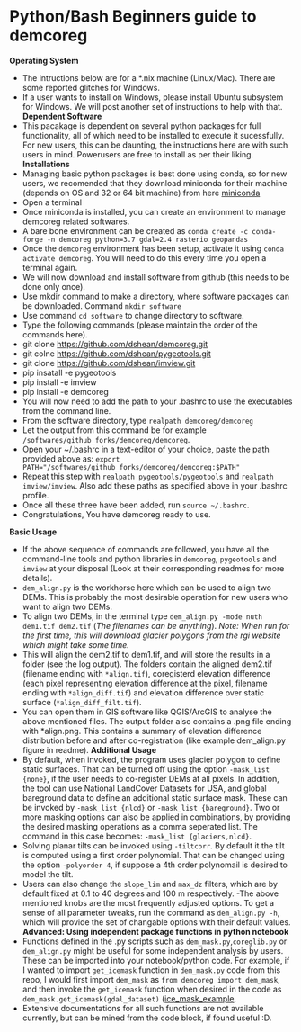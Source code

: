 # Python/Bash Beginners guide to demcoreg
**Operating System**
- The intructions below are for a *.nix machine (Linux/Mac). There are some reported glitches for Windows.
- If a user wants to install on Windows, please install Ubuntu subsystem for Windows. We will post another set of instructions to help with that.
**Dependent Software**
- This pacakage is dependent on several python packages for full functionality, all of which need to be installed to execute it sucessfully. For new users, this can be daunting, the instructions here are with such users in mind. Powerusers are free to install as per their liking.
**Installations**
- Managing basic python packages is best done using conda, so for new users, we recomended that they download miniconda for their machine (depends on OS and 32 or 64 bit machine)  from here [miniconda](https://docs.conda.io/en/latest/miniconda.html)
- Open a terminal
- Once miniconda is installed, you can create an environment to manage demcoreg related softwares.
- A bare bone environment can be created as `conda create -c conda-forge -n demcoreg python=3.7 gdal=2.4 rasterio geopandas` 
- Once the `demcoreg` environment has been setup, activate it using `conda activate demcoreg`. You will need to do this every time you open a terminal again.
- We will now download and install software from github (this needs to be done only once).
- Use mkdir command to make a directory, where software packages can be downloaded. Command `mkdir software`
- Use command `cd software` to change directory to software.
- Type the following commands (please maintain the order of the commands here).
- git clone https://github.com/dshean/demcoreg.git
- git colne https://github.com/dshean/pygeotools.git
- git clone https://github.com/dshean/imview.git
- pip insatall -e pygeotools
- pip install -e imview
- pip install -e demcoreg
- You will now need to add the path to your .bashrc to use the executables from the command line.
- From the software directory, type `realpath demcoreg/demcoreg`
- Let the output from this command be for example `/softwares/github_forks/demcoreg/demcoreg`.
- Open your ~/.bashrc in a text-editor of your choice, paste the path provided above as: `export PATH="/softwares/github_forks/demcoreg/demcoreg:$PATH"`
- Repeat this step with `realpath pygeotools/pygeotools` and `realpath imview/imview`. Also add these paths as specified above in your .bashrc profile.
- Once all these three have been added, run `source ~/.bashrc`.
- Congratulations, You have demcoreg ready to use.

**Basic Usage**
- If the above sequence of commands are followed, you have all the command-line tools and python libraries in `demcoreg`, `pygeotools` and `imview` at your disposal (Look at their corresponding readmes for more details).
- `dem_align.py` is the workhorse here which can be used to align two DEMs. This is probably the most desirable operation for new users who want to align two DEMs. 
- To align two DEMs, in the terminal type `dem_align.py -mode nuth dem1.tif dem2.tif` (*The filenames can be anything*).
*Note: When run for the first time, this will download glacier polygons from the rgi website which might take some time.*
- This will align the dem2.tif to dem1.tif, and will store the results in a folder (see the log output). The folders contain the aligned dem2.tif (filename ending with `*align.tif`), coregisterd elevation difference (each pixel representing elevation difference at the pixel, filename ending with `*align_diff.tif`) and elevation difference over static surface (`*align_diff_filt.tif`). 
- You can open them in GIS software like QGIS/ArcGIS to analyse the above mentioned files. The output folder also contains a .png file ending with *align.png. This contains a summary of elevation difference distribution before and after co-registration (like example dem_align.py figure in readme). 
**Additional Usage**
- By default, when invoked, the program uses glacier polygon to define static surfaces. That can be turned off using the option `-mask_list {none}`, if the user needs to co-register DEMs at all pixels. In addition, the tool can use National LandCover Datasets for USA, and global bareground data to define an additional static surface mask. These can be invoked by `-mask_list {nlcd}` or `-mask_list {bareground}`. Two or more masking options can also be applied in combinations, by providing the desired masking operations as a comma seperated list. The command in this case becomes: `-mask_list {glaciers,nlcd}`.
- Solving planar tilts can be invoked using `-tiltcorr`. By default it the tilt is computed using a first order polynomial. That can be changed using the option `-polyorder 4`, if suppose a 4th order polynomail is desired to model the tilt.
- Users can also change the `slope_lim` and `max_dz` filters, which are by default fixed at 0.1 to 40 degrees and 100 m respectively. 
-The above mentioned knobs are the most frequently adjusted options. To get a sense of all parameter tweaks, run the command as `dem_align.py -h`, which will provide the set of changable options with their default values. 
**Advanced: Using independent package functions in python notebook**
- Functions defined in the .py scripts such as `dem_mask.py`,`coreglib.py` or `dem_align.py` might be useful for some independent analysis by users. These can be imported into your notebook/python code. For example, if I wanted to import `get_icemask` function in `dem_mask.py` code from this repo, I would first import `dem_mask` as `from demcoreg import dem_mask`, and then invoke the `get_icemask` function when desired in the code as `dem_mask.get_icemask(gdal_dataset)` ([ice_mask_example](https://github.com/dshean/hma_mb_paper/blob/master/notebooks/nogzumpa_dh_dt_error_correlation.ipynb). 
- Extensive documentations for all such functions are not available currently, but can be mined from the code block, if found useful :D.
